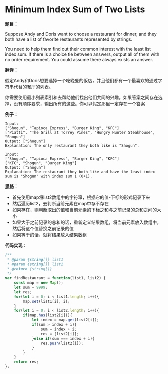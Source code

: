 # Minimum Index Sum of Two Lists

**题目：**

Suppose Andy and Doris want to choose a restaurant for dinner, and they both have a list of favorite restaurants represented by strings.

You need to help them find out their common interest with the least list index sum. If there is a choice tie between answers, output all of them with no order requirement. You could assume there always exists an answer.

**翻译：**

假定Andy和Doris想要选择一个吃晚餐的饭店，并且他们都有一个最喜欢的通过字符串代替的餐厅的列表。

你需要使用最小列表索引和去帮助他们找出他们共同的兴趣。如果答案之间存在选择，没有顺序要求，输出所有的这些。你可以假定那里一定存在一个答案

**例子：**

```
Input:
["Shogun", "Tapioca Express", "Burger King", "KFC"]
["Piatti", "The Grill at Torrey Pines", "Hungry Hunter Steakhouse", "Shogun"]
Output: ["Shogun"]
Explanation: The only restaurant they both like is "Shogun".
```

```
Input:
["Shogun", "Tapioca Express", "Burger King", "KFC"]
["KFC", "Shogun", "Burger King"]
Output: ["Shogun"]
Explanation: The restaurant they both like and have the least index sum is "Shogun" with index sum 1 (0+1).
```

**思路：**

* 首先使用map将list2数组中的字符窜，根据它的值-下标的形式记录下来
* 然后遍历list2，去判断当前元素在map中存不存在
* 如果存在，则判断取出的值和当前元素的下标之和与之前记录的总和之间的大小
* 如果大于之前记录的总和的话，重新定义结果数组，将当前元素放入数组中，然后将这个值替换之前记录的值
* 如果等于的话，就将结果放入结果数组

**代码实现：**

```javascript
/**
 * @param {string[]} list1
 * @param {string[]} list2
 * @return {string[]}
 */
var findRestaurant = function(list1, list2) {
    const map = new Map();
    let sum = 9999;
    let res;
    for(let i = 0; i < list1.length; i++){
        map.set(list1[i], i);
    }
    for(let i = 0; i < list2.length; i++){
        if(map.has(list2[i])){
            let index = map.get(list2[i]);
            if(sum > index + i){
                sum = index + i;
                res = [list2[i]];
            }else if(sum === index + i){
                res.push(list2[i]);
            }
        }
    }
    return res;
};
```